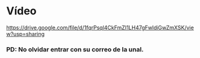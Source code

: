 # Vídeo

https://drive.google.com/file/d/1fqrPsql4CkFmZI1LH47gFwldiGwZmXSK/view?usp=sharing

### PD: No olvidar entrar con su correo de la unal. 
